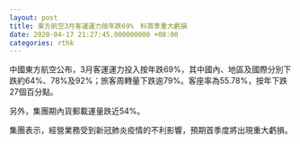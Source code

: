 ```yaml
---
layout: post
title: 東方航空3月客運運力按年跌69%　料首季重大虧損
date: 2020-04-17 21:27:45.000000000 +08:00
categories: rthk
---
```


中國東方航空公布，3月客運運力投入按年跌69%，其中國內、地區及國際分別下跌約64%、78%及92%；旅客周轉量下跌逾79%。客座率為55.78%，按年下跌27個百分點。

另外，集團期內貨郵載運量跌近54%。

集團表示，經營業務受到新冠肺炎疫情的不利影響，預期首季度將出現重大虧損。
